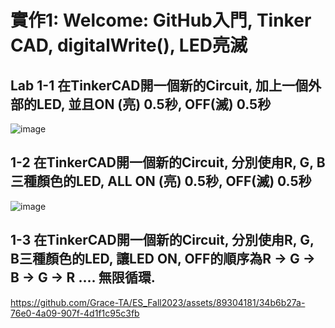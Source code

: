 # 實作1: Welcome: GitHub入門, Tinker CAD, digitalWrite(), LED亮滅

## Lab 1-1 在TinkerCAD開一個新的Circuit, 加上一個外部的LED, 並且ON (亮) 0.5秒, OFF(滅) 0.5秒

![image](https://github.com/Grace-TA/ES_Fall2023/assets/89304181/b56a632c-27ae-4990-94d4-e50edde88218)

## 1-2 在TinkerCAD開一個新的Circuit, 分別使甪R, G, B三種顏色的LED, ALL ON (亮) 0.5秒, OFF(滅) 0.5秒

![image](https://github.com/Grace-TA/ES_Fall2023/assets/89304181/33cab47c-159e-47d6-85b9-bcf2e58b80b2)

## 1-3 在TinkerCAD開一個新的Circuit, 分別使甪R, G, B三種顏色的LED, 讓LED ON, OFF的順序為R → G → B → G → R .... 無限循環.

https://github.com/Grace-TA/ES_Fall2023/assets/89304181/34b6b27a-76e0-4a09-907f-4d1f1c95c3fb

